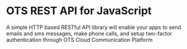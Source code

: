 # OTS REST API for JavaScript
A simple HTTP based RESTful API library will enable your apps to send emails and sms messages, make phone calls, and setup two-factor authentication through OTS Cloud Communication Platform
